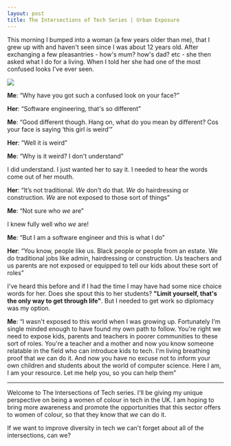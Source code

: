 ```yaml
---
layout: post
title: The Intersections of Tech Series | Urban Exposure
---
```


This morning I bumped into a woman (a few years older than me), that I grew up with and haven't seen since I was about 12 years old. After exchanging a few pleasantries - how's mum? how's dad? etc - she then asked what I do for a living. When I told her she had one of the most confused looks I've ever seen.

![](http://www.relatably.com/m/img/confused-memes/59582971.jpg)

**Me**: “Why have you got such a confused look on your face?”

**Her**: “Software engineering, that's so different”

**Me**: “Good different though. Hang on, what do you mean by different? Cos your face is saying ‘this girl is weird’”

**Her**: “Well it is weird”

**Me**: “Why is it weird? I don't understand”

I did understand. I just wanted her to say it. I needed to hear the words come out of her mouth.

**Her**: “It’s not traditional. *We* don't do that. *We* do hairdressing or construction. *We* are not exposed to those sort of things”

**Me**: “Not sure who *we* are”

I knew fully well who *we* are!

**Me**: “But I am a software engineer and this is what I do”

**Her**: “You know, people like us. Black people or people from an estate. We do traditional jobs like admin, hairdressing or construction. Us teachers and us parents are not exposed or equipped to tell our kids about these sort of roles”

I've heard this before and if I had the time I may have had some nice choice words for her. Does she spout this to her students? **"Limit yourself, that's the only way to get through life"**. But I needed to get work so diplomacy was my option.

**Me**: “I wasn't exposed to this world when I was growing up. Fortunately I'm single minded enough to have found my own path to follow. You're right we need to expose kids, parents and teachers in poorer communities to these sort of roles. You're a teacher and a mother and now you know someone relatable in the field who can introduce kids to tech. I'm living breathing proof that *we* can do it. And now you have no excuse not to inform your own children and students about the world of computer science. Here I am, I am your resource. Let me help you, so you can help them”

---

Welcome to The Intersections of Tech series. I'll be giving my unique perspective on being a women of colour in tech in the UK. I am hoping to bring more awareness and promote the opportunities that this sector offers to women of colour, so that they know that *we* can do it.

If we want to improve diversity in tech we can't forget about all of the intersections, can we?
